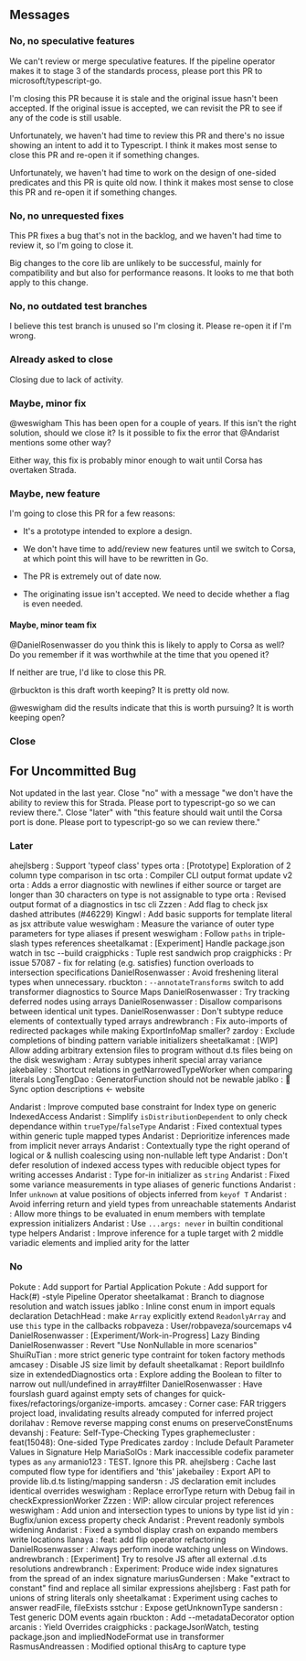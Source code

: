 ## Messages

### No, no speculative features
We can't review or merge speculative features. If the pipeline operator makes it to stage 3 of the standards process, please port this PR to microsoft/typescript-go.

I'm closing this PR because it is stale and the original issue hasn't been accepted. If the original issue is accepted, we can revisit the PR to see if any of the code is still usable.

Unfortunately, we haven't had time to review this PR and there's no issue showing an intent to add it to Typescript. I think it makes most sense to close this PR and re-open it if something changes.

Unfortunately, we haven't had time to work on the design of one-sided predicates and this PR is quite old now. I think it makes most sense to close this PR and re-open it if something changes.

### No, no unrequested fixes
This PR fixes a bug that's not in the backlog, and we haven't had time to review it, so I'm going to close it.

Big changes to the core lib are unlikely to be successful, mainly for compatibility and but also for performance reasons. It looks to me that both apply to this change.

### No, no outdated test branches
I believe this test branch is unused so I'm closing it. Please re-open it if I'm wrong.

### Already asked to close
Closing due to lack of activity.

### Maybe, minor fix
@weswigham This has been open for a couple of years. If this isn't the right solution, should we close it? 
Is it possible to fix the error that @Andarist mentions some other way?

Either way, this fix is probably minor enough to wait until Corsa has overtaken Strada.

### Maybe, new feature
I'm going to close this PR for a few reasons:

- It's a prototype intended to explore a design.
- We don't have time to add/review new features until we switch to Corsa, at which point this will have to be rewritten in Go.
- The PR is extremely out of date now.

- The originating issue isn't accepted. We need to decide whether a flag is even needed.

#### Maybe, minor team fix
@DanielRosenwasser do you think this is likely to apply to Corsa as well? Do you remember if it was worthwhile at the time that you opened it?

If neither are true, I'd like to close this PR.


@rbuckton is this draft worth keeping? It is pretty old now.

@weswigham did the results indicate that this is worth pursuing? It is worth keeping open?

### Close

## For Uncommitted Bug

Not updated in the last year. Close "no" with a message "we don't have the ability to review this for Strada. Please port to typescript-go so we can review there.". Close "later" with "this feature should wait until the Corsa port is done. Please port to typescript-go so we can review there."

### Later
ahejlsberg : Support 'typeof class' types
orta : [Prototype] Exploration of 2 column type comparison in tsc
orta : Compiler CLI output format update v2
orta : Adds a error diagnostic with newlines if either source or target are longer than 30 characters on type is not assignable to type
orta : Revised output format of a diagnostics in tsc cli
Zzzen : Add flag to check jsx dashed attributes (#46229)
Kingwl : Add basic supports for template literal as jsx attribute value
weswigham : Measure the variance of outer type parameters for type aliases if present
weswigham : Follow `paths` in triple-slash types references
sheetalkamat : [Experiment] Handle package.json watch in tsc --build
craigphicks : Tuple rest sandwich prop
craigphicks : Pr issue 57087 - fix for relating (e.g. satisfies) function overloads to intersection specifications
DanielRosenwasser : Avoid freshening literal types when unnecessary.
rbuckton : `--annotateTransforms` switch to add transformer diagnostics to Source Maps
DanielRosenwasser : Try tracking deferred nodes using arrays
DanielRosenwasser : Disallow comparisons between identical unit types.
DanielRosenwasser : Don't subtype reduce elements of contextually typed arrays
andrewbranch : Fix auto-imports of redirected packages while making ExportInfoMap smaller?
zardoy : Exclude completions of binding pattern variable initializers
sheetalkamat : [WIP] Allow adding arbitrary extension files to program without d.ts files being on the disk
weswigham : Array subtypes inherit special array variance
jakebailey : Shortcut relations in getNarrowedTypeWorker when comparing literals
LongTengDao : GeneratorFunction should not be newable
jablko : 🤖 Sync option descriptions <- website

Andarist : Improve computed base constraint for Index type on generic IndexedAccess
Andarist : Simplify `isDistributionDependent` to only check dependance within `trueType`/`falseType`
Andarist : Fixed contextual types within generic tuple mapped types
Andarist : Deprioritize inferences made from implicit never arrays
Andarist : Contextually type the right operand of logical or & nullish coalescing using non-nullable left type
Andarist : Don't defer resolution of indexed access types with reducible object types for writing accesses
Andarist : Type for-in initializer as `string`
Andarist : Fixed some variance measurements in type aliases of generic functions
Andarist : Infer `unknown` at value positions of objects inferred from `keyof T`
Andarist : Avoid inferring return and yield types from unreachable statements
Andarist : Allow more things to be evaluated in enum members with template expression initializers
Andarist : Use `...args: never` in builtin conditional type helpers
Andarist : Improve inference for a tuple target with 2 middle variadic elements and implied arity for the latter

### No
Pokute : Add support for Partial Application
Pokute : Add support for Hack(#) -style Pipeline Operator
sheetalkamat : Branch to diagnose resolution and watch issues
jablko : Inline const enum in import equals declaration
DetachHead : make `Array` explicitly extend `ReadonlyArray` and use `this` type in the callbacks
robpaveza : User/robpaveza/sourcemaps v4
DanielRosenwasser : [Experiment/Work-in-Progress] Lazy Binding
DanielRosenwasser : Revert "Use NonNullable<T> in more scenarios"
ShuiRuTian : more strict generic type contraint for token factory methods
amcasey : Disable JS size limit by default
sheetalkamat : Report buildInfo size in extendedDiagnostics
orta : Explore adding the Boolean to filter to narrow out null/undefined in array#filter
DanielRosenwasser : Have fourslash guard against empty sets of changes for quick-fixes/refactorings/organize-imports.
amcasey : Corner case: FAR triggers project load, invalidating results already computed for inferred project
dorilahav : Remove reverse mapping const enums on preserveConstEnums
devanshj : Feature: Self-Type-Checking Types
graphemecluster : feat(15048): One-sided Type Predicates
zardoy : Include Default Parameter Values in Signature Help
MariaSolOs : Mark inaccessible codefix parameter types as `any`
armanio123 : TEST. Ignore this PR.
ahejlsberg : Cache last computed flow type for identifiers and 'this'
jakebailey : Export API to provide lib.d.ts listing/mapping
sandersn : JS declaration emit includes identical overrides
weswigham : Replace errorType return with Debug fail in checkExpressionWorker
Zzzen : WIP: allow circular project references
weswigham : Add union and intersection types to unions by type list id
yin : Bugfix/union excess property check
Andarist : Prevent readonly symbols widening
Andarist : Fixed a symbol display crash on expando members write locations
Ilanaya : feat: add flip operator refactoring
DanielRosenwasser : Always perform inode watching unless on Windows.
andrewbranch : [Experiment] Try to resolve JS after all external .d.ts resolutions
andrewbranch : Experiment: Produce wide index signatures from the spread of an index signature
mariusGundersen : Make "extract to constant" find and replace all similar expressions
ahejlsberg : Fast path for unions of string literals only
sheetalkamat : Experiment using caches to answer readFile, fileExists
sstchur : Expose getUnknownType
sandersn : Test generic DOM events again
rbuckton : Add --metadataDecorator option
arcanis : Yield Overrides
craigphicks : packageJsonWatch, testing package.json and impliedNodeFormat use in transformer
RasmusAndreassen : Modified optional thisArg to capture type

